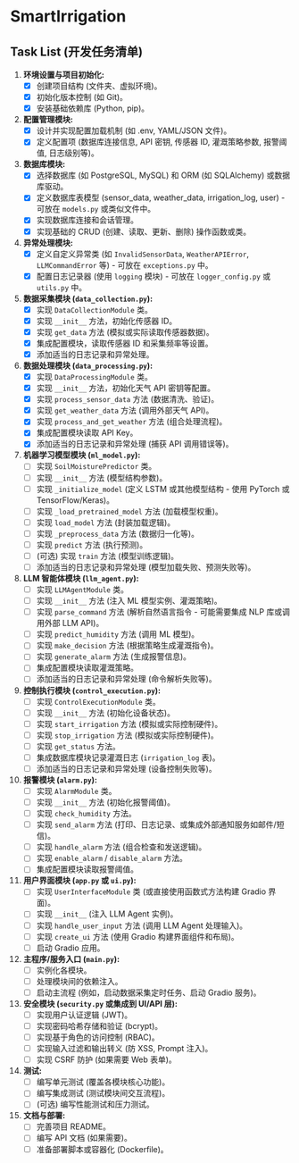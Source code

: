 # SmartIrrigation
## Task List (开发任务清单)

1.  **环境设置与项目初始化:**
    * [x] 创建项目结构 (文件夹、虚拟环境)。
    * [x] 初始化版本控制 (如 Git)。
    * [x] 安装基础依赖库 (Python, pip)。
2.  **配置管理模块:**
    * [x] 设计并实现配置加载机制 (如 .env, YAML/JSON 文件)。
    * [x] 定义配置项 (数据库连接信息, API 密钥, 传感器 ID, 灌溉策略参数, 报警阈值, 日志级别等)。
3.  **数据库模块:**
    * [x] 选择数据库 (如 PostgreSQL, MySQL) 和 ORM (如 SQLAlchemy) 或数据库驱动。
    * [x] 定义数据库表模型 (sensor\_data, weather\_data, irrigation\_log, user) - 可放在 `models.py` 或类似文件中。
    * [x] 实现数据库连接和会话管理。
    * [x] 实现基础的 CRUD (创建、读取、更新、删除) 操作函数或类。
4.  **异常处理模块:**
    * [x] 定义自定义异常类 (如 `InvalidSensorData`, `WeatherAPIError`, `LLMCommandError` 等) - 可放在 `exceptions.py` 中。
    * [x] 配置日志记录器 (使用 `logging` 模块) - 可放在 `logger_config.py` 或 `utils.py` 中。
5.  **数据采集模块 (`data_collection.py`):**
    * [x] 实现 `DataCollectionModule` 类。
    * [x] 实现 `__init__` 方法，初始化传感器 ID。
    * [x] 实现 `get_data` 方法 (模拟或实际读取传感器数据)。
    * [x] 集成配置模块，读取传感器 ID 和采集频率等设置。
    * [x] 添加适当的日志记录和异常处理。
6.  **数据处理模块 (`data_processing.py`):**
    * [x] 实现 `DataProcessingModule` 类。
    * [x] 实现 `__init__` 方法，初始化天气 API 密钥等配置。
    * [x] 实现 `process_sensor_data` 方法 (数据清洗、验证)。
    * [x] 实现 `get_weather_data` 方法 (调用外部天气 API)。
    * [x] 实现 `process_and_get_weather` 方法 (组合处理流程)。
    * [x] 集成配置模块读取 API Key。
    * [x] 添加适当的日志记录和异常处理 (捕获 API 调用错误等)。
7.  **机器学习模型模块 (`ml_model.py`):**
    * [ ] 实现 `SoilMoisturePredictor` 类。
    * [ ] 实现 `__init__` 方法 (模型结构参数)。
    * [ ] 实现 `_initialize_model` (定义 LSTM 或其他模型结构 - 使用 PyTorch 或 TensorFlow/Keras)。
    * [ ] 实现 `_load_pretrained_model` 方法 (加载模型权重)。
    * [ ] 实现 `load_model` 方法 (封装加载逻辑)。
    * [ ] 实现 `_preprocess_data` 方法 (数据归一化等)。
    * [ ] 实现 `predict` 方法 (执行预测)。
    * [ ] (可选) 实现 `train` 方法 (模型训练逻辑)。
    * [ ] 添加适当的日志记录和异常处理 (模型加载失败、预测失败等)。
8.  **LLM 智能体模块 (`llm_agent.py`):**
    * [ ] 实现 `LLMAgentModule` 类。
    * [ ] 实现 `__init__` 方法 (注入 ML 模型实例、灌溉策略)。
    * [ ] 实现 `parse_command` 方法 (解析自然语言指令 - 可能需要集成 NLP 库或调用外部 LLM API)。
    * [ ] 实现 `predict_humidity` 方法 (调用 ML 模型)。
    * [ ] 实现 `make_decision` 方法 (根据策略生成灌溉指令)。
    * [ ] 实现 `generate_alarm` 方法 (生成报警信息)。
    * [ ] 集成配置模块读取灌溉策略。
    * [ ] 添加适当的日志记录和异常处理 (命令解析失败等)。
9.  **控制执行模块 (`control_execution.py`):**
    * [ ] 实现 `ControlExecutionModule` 类。
    * [ ] 实现 `__init__` 方法 (初始化设备状态)。
    * [ ] 实现 `start_irrigation` 方法 (模拟或实际控制硬件)。
    * [ ] 实现 `stop_irrigation` 方法 (模拟或实际控制硬件)。
    * [ ] 实现 `get_status` 方法。
    * [ ] 集成数据库模块记录灌溉日志 (`irrigation_log` 表)。
    * [ ] 添加适当的日志记录和异常处理 (设备控制失败等)。
10. **报警模块 (`alarm.py`):**
    * [ ] 实现 `AlarmModule` 类。
    * [ ] 实现 `__init__` 方法 (初始化报警阈值)。
    * [ ] 实现 `check_humidity` 方法。
    * [ ] 实现 `send_alarm` 方法 (打印、日志记录、或集成外部通知服务如邮件/短信)。
    * [ ] 实现 `handle_alarm` 方法 (组合检查和发送逻辑)。
    * [ ] 实现 `enable_alarm` / `disable_alarm` 方法。
    * [ ] 集成配置模块读取报警阈值。
11. **用户界面模块 (`app.py` 或 `ui.py`):**
    * [ ] 实现 `UserInterfaceModule` 类 (或直接使用函数式方法构建 Gradio 界面)。
    * [ ] 实现 `__init__` (注入 LLM Agent 实例)。
    * [ ] 实现 `handle_user_input` 方法 (调用 LLM Agent 处理输入)。
    * [ ] 实现 `create_ui` 方法 (使用 Gradio 构建界面组件和布局)。
    * [ ] 启动 Gradio 应用。
12. **主程序/服务入口 (`main.py`):**
    * [ ] 实例化各模块。
    * [ ] 处理模块间的依赖注入。
    * [ ] 启动主流程 (例如，启动数据采集定时任务、启动 Gradio 服务)。
13. **安全模块 (`security.py` 或集成到 UI/API 层):**
    * [ ] 实现用户认证逻辑 (JWT)。
    * [ ] 实现密码哈希存储和验证 (bcrypt)。
    * [ ] 实现基于角色的访问控制 (RBAC)。
    * [ ] 实现输入过滤和输出转义 (防 XSS, Prompt 注入)。
    * [ ] 实现 CSRF 防护 (如果需要 Web 表单)。
14. **测试:**
    * [ ] 编写单元测试 (覆盖各模块核心功能)。
    * [ ] 编写集成测试 (测试模块间交互流程)。
    * [ ] (可选) 编写性能测试和压力测试。
15. **文档与部署:**
    * [ ] 完善项目 README。
    * [ ] 编写 API 文档 (如果需要)。
    * [ ] 准备部署脚本或容器化 (Dockerfile)。
